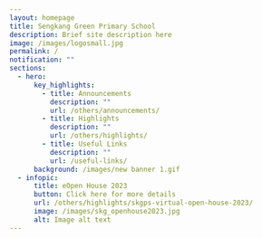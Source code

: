 ```yaml
---
layout: homepage
title: Sengkang Green Primary School
description: Brief site description here
image: /images/logosmall.jpg
permalink: /
notification: ""
sections:
  - hero:
      key_highlights:
        - title: Announcements
          description: ""
          url: /others/announcements/
        - title: Highlights
          description: ""
          url: /others/highlights/
        - title: Useful Links
          description: ""
          url: /useful-links/
      background: /images/new banner 1.gif
  - infopic:
      title: eOpen House 2023
      button: Click here for more details
      url: /others/highlights/skgps-virtual-open-house-2023/
      image: /images/skg_openhouse2023.jpg
      alt: Image alt text
---
```

